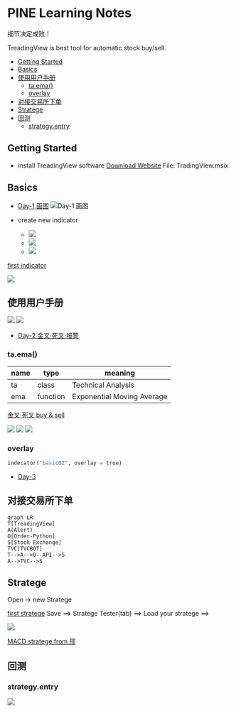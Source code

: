<h1> PINE Learning Notes </h1>

细节决定成败！

TreadingView is best tool for automatic stock buy/sell.

- [Getting Started](#getting-started)
- [Basics](#basics)
- [使用用户手册](#使用用户手册)
  - [ta.ema()](#taema)
  - [overlay](#overlay)
- [对接交易所下单](#对接交易所下单)
- [Stratege](#stratege)
- [回测](#回测)
  - [strategy.entry](#strategyentry)
  
## Getting Started
* install TreadingView software
[Download Website](https://www.tradingview.com/desktop/)
File: TradingView.msix

## Basics
* [Day-1 画图](https://www.youtube.com/watch?v=6Nz2iPXo3xg)
![Day-1 画图](images/pickupData.png)

* create new indicator
  - ![](images/new_indicator.png)<br>
  - ![](images/new.png)
  - ![](images/dataWindow.png)
  
[first indicator](src/indicator01.pi)

![](images/addChart.png)

## 使用用户手册
![](images/manual.png) ![](images/manual2.png)

* [Day-2 金叉⋅死叉⋅报警](https://www.youtube.com/watch?v=1FxV9K9W9Vo)

### ta.ema() 

name|type|meaning
|---|---|---|
ta|class|Technical Analysis
ema|function|Exponential Moving Average

[金叉⋅死叉 buy & sell](src/indicator02.pi)

![](images/title.png)
![](images/fill.png)
![](images/alert.png)

### overlay
```py
indecator("basic02", overlay = true)
```

* [Day-3](https://www.youtube.com/watch?v=1yOFqMzrjWM&list=PL8nVz3ceLBeDRy9EFzd8Adux40Rxz94yi&index=9)

## 对接交易所下单
```mermaid
graph LR
T[TreadingView]
A(Alert)
O[Order-Python]
S[Stock Exchange]
TVC[TVCBOT]
T-->A-->O--API-->S
A-->TVC-->S
```

## Stratege

Open -> new Stratege

[first stratege](src/strategy01.pi)
Save ⟹ Stratege Tester(tab) ⟹ Load your stratege ⟹ 

![](images/stratege.png)

[MACD stratege from 邢](src/strategy02.py)

## 回测

### strategy.entry
![](images/strategy.entry.png)